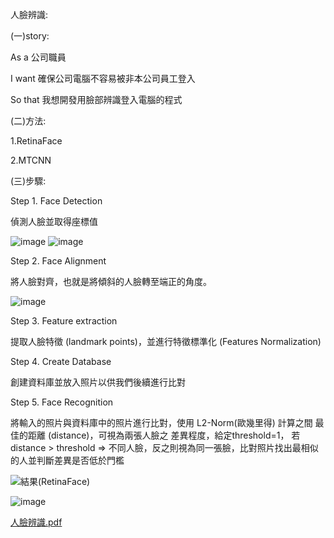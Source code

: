 人臉辨識:

(一)story:

As a 公司職員

I want 確保公司電腦不容易被非本公司員工登入 

So that 我想開發用臉部辨識登入電腦的程式

(二)方法:

1.RetinaFace

2.MTCNN

(三)步驟:

Step 1. Face Detection

偵測人臉並取得座標值

![image](https://github.com/Hungtom831206/Face-Recognition/assets/152977486/b8c92bee-8146-47d9-b00e-fcaa24a037a4)
![image](https://github.com/Hungtom831206/Face-Recognition/assets/152977486/a5448cdc-8a40-4909-b35e-1d0c928241cc)

Step 2. Face Alignment

將人臉對齊，也就是將傾斜的人臉轉至端正的角度。

![image](https://github.com/Hungtom831206/Face-Recognition/assets/152977486/874c4224-2532-4924-bf06-2e841f4b4589)

Step 3. Feature extraction

提取人臉特徵 (landmark points)，並進行特徵標準化 (Features Normalization)

Step 4. Create Database

創建資料庫並放入照片以供我們後續進行比對

Step 5. Face Recognition

將輸入的照片與資料庫中的照片進行比對，使用 L2-Norm(歐幾里得) 計算之間 最佳的距離 (distance)，可視為兩張人臉之 差異程度，給定threshold=1，
若 distance > threshold ⇒ 不同人臉，反之則視為同一張臉，比對照片找出最相似的人並判斷差異是否低於門檻

![結果(RetinaFace)](https://github.com/Hungtom831206/Face-Recognition/assets/152977486/8dc2d94e-4956-40ac-96ac-230ca44d008e)

![image](https://github.com/Hungtom831206/Face-Recognition/assets/152977486/c6bbe6f4-2101-4620-9f2b-328c0dd00640)

[人臉辨識.pdf](https://github.com/Hungtom831206/Face-Recognition/files/13997670/default.pdf)

